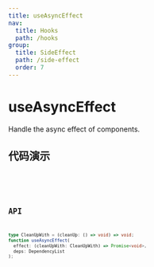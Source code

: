 ```yaml
---
title: useAsyncEffect
nav:
  title: Hooks
  path: /hooks
group:
  title: SideEffect
  path: /side-effect
  order: 7
---
```


# useAsyncEffect

Handle the async effect of components.

## 代码演示

<code src="./demo/demo1.tsx" />

<code src="./demo/demo2.tsx" />

## API

```typescript
type CleanUpWith = (cleanUp: () => void) => void;
function useAsyncEffect(
  effect: (cleanUpWith: CleanUpWith) => Promise<void>,
  deps: DependencyList
);
```
